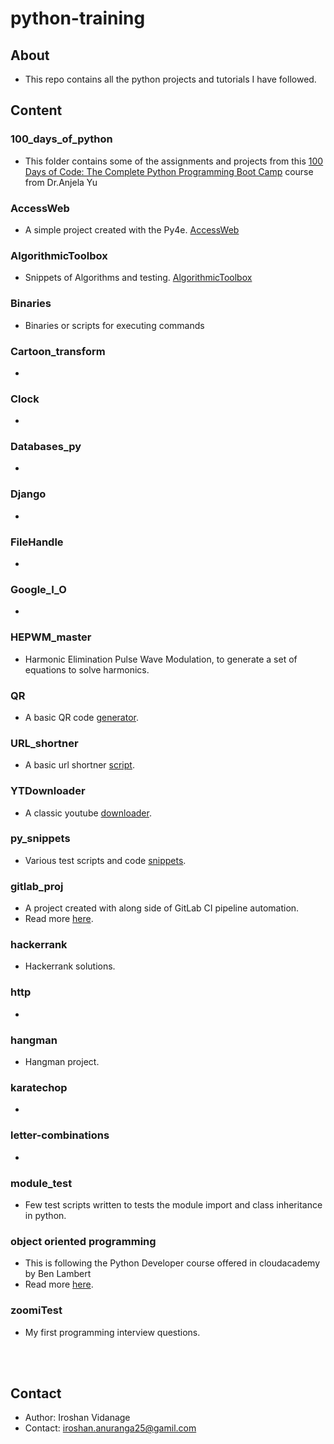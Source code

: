 # python-training

## About

- This repo contains all the python projects and tutorials I have followed.

## Content

### 100_days_of_python

- This folder contains some of the assignments and projects from this [100 Days of Code: The Complete Python Programming Boot Camp](https://www.udemy.com/course-dashboard-redirect/?course_id=2776760) course from Dr.Anjela Yu

### AccessWeb

- A simple project created with the Py4e. [AccessWeb](./AccessWeb/)

### AlgorithmicToolbox

- Snippets of Algorithms and testing. [AlgorithmicToolbox](./AlgorithmicToolbox/)

### Binaries

- Binaries or scripts for executing commands

### Cartoon_transform

- 

### Clock

- 

### Databases_py

- 

### Django

- 

### FileHandle

- 

### Google_I_O

- 

### HEPWM_master

- Harmonic Elimination Pulse Wave Modulation, to generate a set of equations to solve harmonics.

### QR

- A basic QR code [generator](./QR/).

### URL_shortner

- A basic url shortner [script](./URL_shortener/).

### YTDownloader

- A classic youtube [downloader](./YTDownloader/).

### py_snippets

- Various test scripts and code [snippets](./py_snippets/).

### gitlab_proj

- A project created with along side of GitLab CI pipeline automation.
- Read more [here](./gitlab_proj/README.md).

### hackerrank

- Hackerrank solutions.

### http

- 

### hangman

- Hangman project.

### karatechop

- 

### letter-combinations

- 

### module_test

- Few test scripts written to tests the module import and class inheritance in python.

### object oriented programming

- This is following the Python Developer course offered in cloudacademy by Ben Lambert
- Read more [here](./oop/README.md).

### zoomiTest

- My first programming interview questions.

\
&nbsp;

## Contact

- Author: Iroshan Vidanage
- Contact: iroshan.anuranga25@gamil.com